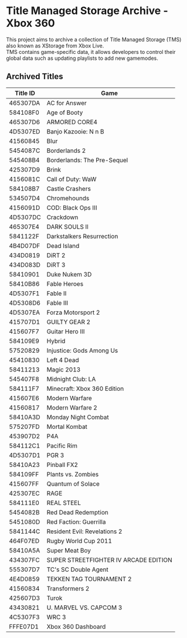 # Title Managed Storage Archive - Xbox 360

This project aims to archive a collection of Title Managed Storage (TMS) also known as XStorage from Xbox Live.\
TMS contains game-specific data, it allows developers to control their global data such as updating playlists to add new gamemodes.

## Archived Titles

| Title ID | Game                                  |
|----------|---------------------------------------|
| 465307DA | AC for Answer                         |
| 584108F0 | Age of Booty                          |
| 465307D6 | ARMORED CORE4                         |
| 4D5307ED | Banjo Kazooie: N n B                  |
| 41560845 | Blur                                  |
| 5454087C | Borderlands 2                         |
| 545408B4 | Borderlands: The Pre-Sequel           |
| 425307D9 | Brink                                 |
| 4156081C | Call of Duty: WaW                     |
| 584108B7 | Castle Crashers                       |
| 534507D4 | Chromehounds                          |
| 4156091D | COD: Black Ops III                    |
| 4D5307DC | Crackdown                             |
| 465307E4 | DARK SOULS II                         |
| 5841122F | Darkstalkers Resurrection             |
| 4B4D07DF | Dead Island                           |
| 434D0819 | DiRT 2                                |
| 434D083D | DiRT 3                                |
| 58410901 | Duke Nukem 3D                         |
| 58410B86 | Fable Heroes                          |
| 4D5307F1 | Fable II                              |
| 4D5308D6 | Fable III                             |
| 4D5307EA | Forza Motorsport 2                    |
| 415707D1 | GUILTY GEAR 2                         |
| 415607F7 | Guitar Hero III                       |
| 584109E9 | Hybrid                                |
| 57520829 | Injustice: Gods Among Us              |
| 45410830 | Left 4 Dead                           |
| 58411213 | Magic 2013                            |
| 545407F8 | Midnight Club: LA                     |
| 584111F7 | Minecraft: Xbox 360 Edition           |
| 415607E6 | Modern Warfare                        |
| 41560817 | Modern Warfare 2                      |
| 58410A3D | Monday Night Combat                   |
| 575207FD | Mortal Kombat                         |
| 453907D2 | P4A                                   |
| 584112C1 | Pacific Rim                           |
| 4D5307D1 | PGR 3                                 |
| 58410A23 | Pinball FX2                           |
| 584109FF | Plants vs. Zombies                    |
| 415607FF | Quantum of Solace                     |
| 425307EC | RAGE                                  |
| 584111E0 | REAL STEEL                            |
| 5454082B | Red Dead Redemption                   |
| 5451080D | Red Faction: Guerrilla                |
| 5841144C | Resident Evil: Revelations 2          |
| 464F07ED | Rugby World Cup 2011                  |
| 58410A5A | Super Meat Boy                        |
| 434307FC | SUPER STREETFIGHTER IV ARCADE EDITION |
| 555307D7 | TC's SC Double Agent                  |
| 4E4D0859 | TEKKEN TAG TOURNAMENT 2               |
| 41560834 | Transformers 2                        |
| 425607D3 | Turok                                 |
| 43430821 | U. MARVEL VS. CAPCOM 3                |
| 4C5307F3 | WRC 3                                 |
| FFFE07D1 | Xbox 360 Dashboard                    |
